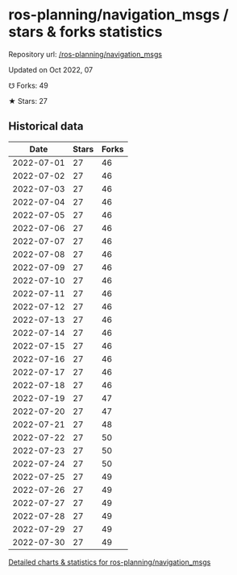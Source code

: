 # ros-planning/navigation_msgs / stars & forks statistics

Repository url: [/ros-planning/navigation_msgs](https://github.com/ros-planning/navigation_msgs)

Updated on Oct 2022, 07

☋ Forks: 49

★ Stars: 27

## Historical data
| Date | Stars | Forks |
|------|-------|-------|
| 2022-07-01 | 27 | 46 | 
| 2022-07-02 | 27 | 46 | 
| 2022-07-03 | 27 | 46 | 
| 2022-07-04 | 27 | 46 | 
| 2022-07-05 | 27 | 46 | 
| 2022-07-06 | 27 | 46 | 
| 2022-07-07 | 27 | 46 | 
| 2022-07-08 | 27 | 46 | 
| 2022-07-09 | 27 | 46 | 
| 2022-07-10 | 27 | 46 | 
| 2022-07-11 | 27 | 46 | 
| 2022-07-12 | 27 | 46 | 
| 2022-07-13 | 27 | 46 | 
| 2022-07-14 | 27 | 46 | 
| 2022-07-15 | 27 | 46 | 
| 2022-07-16 | 27 | 46 | 
| 2022-07-17 | 27 | 46 | 
| 2022-07-18 | 27 | 46 | 
| 2022-07-19 | 27 | 47 | 
| 2022-07-20 | 27 | 47 | 
| 2022-07-21 | 27 | 48 | 
| 2022-07-22 | 27 | 50 | 
| 2022-07-23 | 27 | 50 | 
| 2022-07-24 | 27 | 50 | 
| 2022-07-25 | 27 | 49 | 
| 2022-07-26 | 27 | 49 | 
| 2022-07-27 | 27 | 49 | 
| 2022-07-28 | 27 | 49 | 
| 2022-07-29 | 27 | 49 | 
| 2022-07-30 | 27 | 49 | 


[Detailed charts & statistics for ros-planning/navigation_msgs](https://reviewgithub.com/rep/ros-planning/navigation_msgs)
